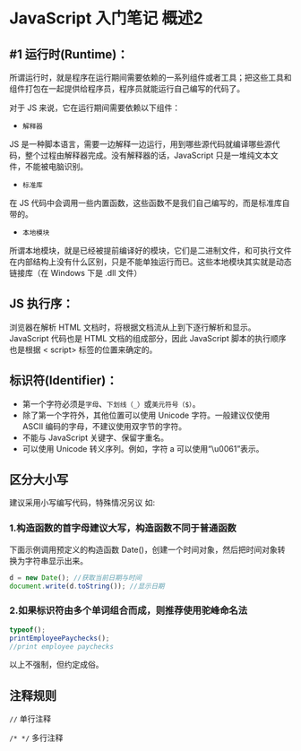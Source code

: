 # JavaScript 入门笔记 概述2

## #1 运行时(Runtime)：

所谓运行时，就是程序在运行期间需要依赖的一系列组件或者工具；把这些工具和组件打包在一起提供给程序员，程序员就能运行自己编写的代码了。

对于 JS 来说，它在运行期间需要依赖以下组件：

- `解释器`

JS 是一种脚本语言，需要一边解释一边运行，用到哪些源代码就编译哪些源代码，整个过程由解释器完成。没有解释器的话，JavaScript 只是一堆纯文本文件，不能被电脑识别。

- `标准库`

在 JS 代码中会调用一些内置函数，这些函数不是我们自己编写的，而是标准库自带的。

- `本地模块`

所谓本地模块，就是已经被提前编译好的模块，它们是二进制文件，和可执行文件在内部结构上没有什么区别，只是不能单独运行而已。这些本地模块其实就是动态链接库（在 Windows 下是 .dll 文件）



## JS 执行序：

浏览器在解析 HTML 文档时，将根据文档流从上到下逐行解析和显示。JavaScript 代码也是 HTML 文档的组成部分，因此 JavaScript 脚本的执行顺序也是根据 <&nbsp;script> 标签的位置来确定的。



## 标识符(Identifier)：

- 第一个字符必须是`字母`、`下划线（_）`或`美元符号（$）`。
- 除了第一个字符外，其他位置可以使用 Unicode 字符。一般建议仅使用 ASCII 编码的字母，不建议使用双字节的字符。
- 不能与 JavaScript 关键字、保留字重名。
- 可以使用 Unicode 转义序列。例如，字符 a 可以使用“\u0061”表示。



## 区分大小写

建议采用小写编写代码，特殊情况另议 如:

### 1.构造函数的首字母建议大写，构造函数不同于普通函数

下面示例调用预定义的构造函数 Date()，创建一个时间对象，然后把时间对象转换为字符串显示出来。

```js
d = new Date(); //获取当前日期与时间
document.write(d.toString()); //显示日期
```

### 2.如果标识符由多个单词组合而成，则推荐使用驼峰命名法

```js
typeof();
printEmployeePaychecks();
//print employee paychecks
```

以上不强制，但约定成俗。



## 注释规则

`//` 单行注释

`/* */` 多行注释